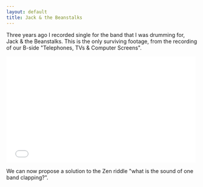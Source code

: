 ```yaml
---
layout: default
title: Jack & the Beanstalks
---
```


Three years ago I recorded single for the band that I was drumming
for, Jack & the Beanstalks. This is the only surviving footage, from
the recording of our B-side "Telephones, TVs & Computer Screens".

<iframe width="500" height="281" frameborder="0" allowfullscreen
 src="//www.youtube-nocookie.com/embed/42uqAhVaQX8?rel=0&showinfo=0&controls=0&start=30"></iframe>

We can now propose a solution to the Zen riddle "what is the sound of
one band clapping?".
